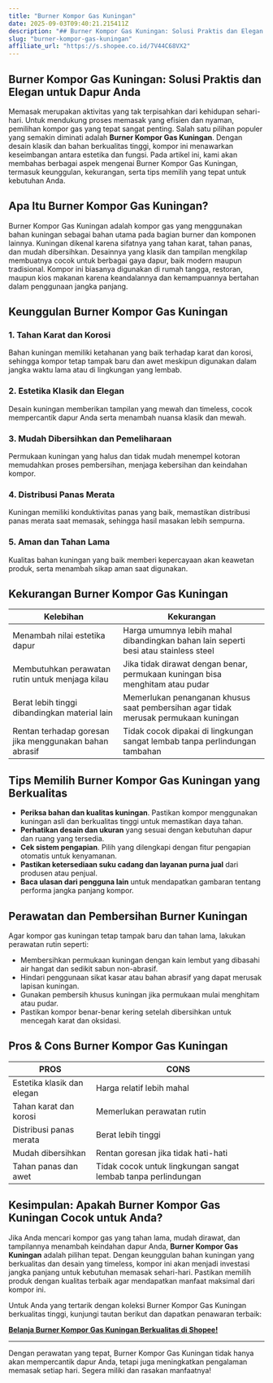 ```yaml
---
title: "Burner Kompor Gas Kuningan"
date: 2025-09-03T09:40:21.215411Z
description: "## Burner Kompor Gas Kuningan: Solusi Praktis dan Elegan untuk Dapur Anda..."
slug: "burner-kompor-gas-kuningan"
affiliate_url: "https://s.shopee.co.id/7V44C68VX2"
---
```

## Burner Kompor Gas Kuningan: Solusi Praktis dan Elegan untuk Dapur Anda

Memasak merupakan aktivitas yang tak terpisahkan dari kehidupan sehari-hari. Untuk mendukung proses memasak yang efisien dan nyaman, pemilihan kompor gas yang tepat sangat penting. Salah satu pilihan populer yang semakin diminati adalah **Burner Kompor Gas Kuningan**. Dengan desain klasik dan bahan berkualitas tinggi, kompor ini menawarkan keseimbangan antara estetika dan fungsi. Pada artikel ini, kami akan membahas berbagai aspek mengenai Burner Kompor Gas Kuningan, termasuk keunggulan, kekurangan, serta tips memilih yang tepat untuk kebutuhan Anda.

## Apa Itu Burner Kompor Gas Kuningan?

Burner Kompor Gas Kuningan adalah kompor gas yang menggunakan bahan kuningan sebagai bahan utama pada bagian burner dan komponen lainnya. Kuningan dikenal karena sifatnya yang tahan karat, tahan panas, dan mudah dibersihkan. Desainnya yang klasik dan tampilan mengkilap membuatnya cocok untuk berbagai gaya dapur, baik modern maupun tradisional. Kompor ini biasanya digunakan di rumah tangga, restoran, maupun kios makanan karena keandalannya dan kemampuannya bertahan dalam penggunaan jangka panjang.

## Keunggulan Burner Kompor Gas Kuningan

### 1. Tahan Karat dan Korosi
Bahan kuningan memiliki ketahanan yang baik terhadap karat dan korosi, sehingga kompor tetap tampak baru dan awet meskipun digunakan dalam jangka waktu lama atau di lingkungan yang lembab.

### 2. Estetika Klasik dan Elegan
Desain kuningan memberikan tampilan yang mewah dan timeless, cocok mempercantik dapur Anda serta menambah nuansa klasik dan mewah.

### 3. Mudah Dibersihkan dan Pemeliharaan
Permukaan kuningan yang halus dan tidak mudah menempel kotoran memudahkan proses pembersihan, menjaga kebersihan dan keindahan kompor.

### 4. Distribusi Panas Merata
Kuningan memiliki konduktivitas panas yang baik, memastikan distribusi panas merata saat memasak, sehingga hasil masakan lebih sempurna.

### 5. Aman dan Tahan Lama
Kualitas bahan kuningan yang baik memberi kepercayaan akan keawetan produk, serta menambah sikap aman saat digunakan.

## Kekurangan Burner Kompor Gas Kuningan

| Kelebihan | Kekurangan |
| --- | --- |
| Menambah nilai estetika dapur | Harga umumnya lebih mahal dibandingkan bahan lain seperti besi atau stainless steel |
| Membutuhkan perawatan rutin untuk menjaga kilau | Jika tidak dirawat dengan benar, permukaan kuningan bisa menghitam atau pudar |
| Berat lebih tinggi dibandingkan material lain | Memerlukan penanganan khusus saat pembersihan agar tidak merusak permukaan kuningan |
| Rentan terhadap goresan jika menggunakan bahan abrasif | Tidak cocok dipakai di lingkungan sangat lembab tanpa perlindungan tambahan |

## Tips Memilih Burner Kompor Gas Kuningan yang Berkualitas

- **Periksa bahan dan kualitas kuningan**. Pastikan kompor menggunakan kuningan asli dan berkualitas tinggi untuk memastikan daya tahan.
- **Perhatikan desain dan ukuran** yang sesuai dengan kebutuhan dapur dan ruang yang tersedia.
- **Cek sistem pengapian**. Pilih yang dilengkapi dengan fitur pengapian otomatis untuk kenyamanan.
- **Pastikan ketersediaan suku cadang dan layanan purna jual** dari produsen atau penjual.
- **Baca ulasan dari pengguna lain** untuk mendapatkan gambaran tentang performa jangka panjang kompor.

## Perawatan dan Pembersihan Burner Kuningan

Agar kompor gas kuningan tetap tampak baru dan tahan lama, lakukan perawatan rutin seperti:

- Membersihkan permukaan kuningan dengan kain lembut yang dibasahi air hangat dan sedikit sabun non-abrasif.
- Hindari penggunaan sikat kasar atau bahan abrasif yang dapat merusak lapisan kuningan.
- Gunakan pembersih khusus kuningan jika permukaan mulai menghitam atau pudar.
- Pastikan kompor benar-benar kering setelah dibersihkan untuk mencegah karat dan oksidasi.

## Pros & Cons Burner Kompor Gas Kuningan

| **PROS** | **CONS** |
| --- | --- |
| Estetika klasik dan elegan | Harga relatif lebih mahal |
| Tahan karat dan korosi | Memerlukan perawatan rutin |
| Distribusi panas merata | Berat lebih tinggi |
| Mudah dibersihkan | Rentan goresan jika tidak hati-hati |
| Tahan panas dan awet | Tidak cocok untuk lingkungan sangat lembab tanpa perlindungan |

## Kesimpulan: Apakah Burner Kompor Gas Kuningan Cocok untuk Anda?

Jika Anda mencari kompor gas yang tahan lama, mudah dirawat, dan tampilannya menambah keindahan dapur Anda, **Burner Kompor Gas Kuningan** adalah pilihan tepat. Dengan keunggulan bahan kuningan yang berkualitas dan desain yang timeless, kompor ini akan menjadi investasi jangka panjang untuk kebutuhan memasak sehari-hari. Pastikan memilih produk dengan kualitas terbaik agar mendapatkan manfaat maksimal dari kompor ini.

Untuk Anda yang tertarik dengan koleksi Burner Kompor Gas Kuningan berkualitas tinggi, kunjungi tautan berikut dan dapatkan penawaran terbaik:

[**Belanja Burner Kompor Gas Kuningan Berkualitas di Shopee!**](https://s.shopee.co.id/7V44C68VX2)

---

Dengan perawatan yang tepat, Burner Kompor Gas Kuningan tidak hanya akan mempercantik dapur Anda, tetapi juga meningkatkan pengalaman memasak setiap hari. Segera miliki dan rasakan manfaatnya!